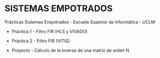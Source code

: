 # SISTEMAS EMPOTRADOS
Prácticas Sistemas Empotrados - Escuela Superior de Informática - UCLM

- Práctica 1 - Filtro FIR (HLS y VIVADO)

- Práctica 2 - Filtro FIR (VITIS)

- Proyecto - Cálculo de la inversa de una matriz de orden N
